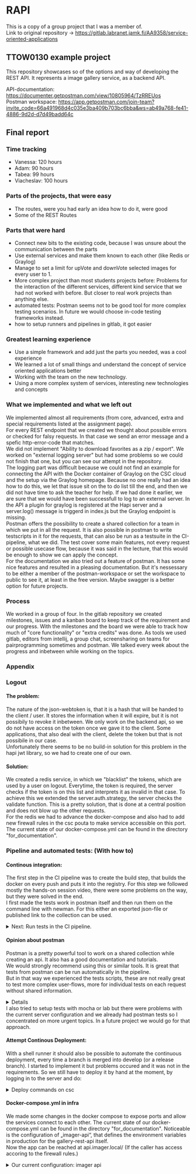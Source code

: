 # RAPI
This is a copy of a group project that I was a member of. <br>
Link to original repository -> https://gitlab.labranet.jamk.fi/AA9358/service-oriented-applications


## TTOW0130 example project

This repository showcases so of the options and way of developing the REST API.
It represents a image gallery service, as a backend API.

API-documentation: https://documenter.getpostman.com/view/10805964/TzRREUos <br>
Postman workspace: https://app.getpostman.com/join-team?invite_code=66a491968d4c035e3ba409b703bc6bba&ws=ab49a768-fe41-4886-9d2d-d7d49badd64c

## Final report
### Time tracking

- Vanessa: 120 hours
- Adam: 90 hours 
- Tabea: 99 hours
- Viacheslav: 100 hours

### Parts of the projects, that were easy
- The routes, were you had early an idea how to do it, were good
- Some of the REST Routes

### Parts that were hard
- Connect new bits to the existing code, because I was unsure about the communication between the parts
- Use external services and make them known to each other (like Redis or Graylog)
- Manage to set a limit for upVote and downVote selected images for every user to 1.
- More complex project than most students projects before: Problems for the interaction of the different services, different kind service that we had not worked with before. But closer to real work projects than anything else.
- automated tests: Postman seems not to be good tool for more complex testing scenarios. In future we would choose in-code testing frameworks instead.
- how to setup runners and pipelines in gitlab, it got easier 

### Greatest learning experience
- Use a simple framework and add just the parts you needed, was a cool experience
- We learned a lot of small things and understand the concept of service oriented applications better
- Working with the team on the new technology.
- Using a more complex system of services, interesting new technologies and concepts

### What we implemented and what we left out
We implemented almost all requirements (from core, advanced, extra and special requirements listed at the assignment page).<br>
For every REST endpoint that we created we thought about possible errors or checked for falsy requests. In that case we send an error message and a spefic http-error-code that matches. <br> 
We did not implement "Ability to download favorites as a zip / export". We worked on "external logging server" but had some problems so we could not finish that one, but you can see our attempt in the repository. <br>
The logging part was difficult because we could not find an example for connecting the API with the Docker container of Graylog on the CSC cloud and the setup via the Graylog homepage. Because no one really had an idea how to do this, we let that issue sit on the to do list till the end, and then we did not have time to ask the teacher for help. If we had done it earlier, we are sure that we would have been successfull to log to an external server. In the API a plugin for graylog is registered at the Hapi server and a server.log() message is triggerd in index.js but the Graylog endpoint is missing.<br>
Postman offers the possibility to create a shared collection for a team in which we put in all the request. It is also possible in postman to write testscripts in it for the requests, that can also be run as a testsuite in the CI-pipeline, what we did. The test cover some main features, not every request or possible usecase flow, because it was said in the lecture, that this would be enough to show we can apply the concept.<br>
For the documentation we also tried out a feature of postman. It has some nice features and resulted in a pleasing documentation. But it's nessessary to be either a member of the postman-workspace or set the workspace to public to see it, at least in the free version. Maybe swagger is a better option for future projects. 

### Process
We worked in a group of four. In the gitlab repository we created milestones, issues and a kanban board to keep track of the requirement and our progress. With the milestones and the board we were able to track how much of "core functionality" or "extra credits" was done. As tools we used gitlab, editors from intellij, a group chat, screensharing on teams for pairprogramming sometimes and postman. We talked every week about the progress and inbetween while working on the topics.

### Appendix

### Logout
#### The problem: 
The nature of the json-webtoken is, that it is a hash that will be handed to the client / user. It stores the information when it will expire, but it is not possibily to revoke it inbetween. We only work on the backend api, so we do not have access on the token once we gave it to the client. Some applications, that also deal with the client, delete the token but that is not possibile in our case. <br>
Unfortunately there seems to be no build-in solution for this problem in the hapi jwt library, so we had to create one of our own.<br>
#### Solution: 
We created a redis service, in which we "blacklist" the tokens, which are used by a user on logout. Everytime, the token is required, the server checks if the token is on this list and interprets it as invalid in that case.
To achieve this we extended the server.auth.strategy, the server checks the validate function. This is a pretty solution, that is done at a central position and does not blow up the other requests. <br>
For the redis we had to advance the docker-compose and also had to add new firewall rules in the csc pouta to make service accessible on this port. The current state of our docker-compose.yml can be found in the directory "for_documentation".

### Pipeline and automated tests: (With how to)
#### Continous integration: 
The first step in the CI pipeline was to create the build step, that builds the docker on every push and puts it into the registry. 
For this step we followed mostly the hands-on session video, there were some problems on the way, but they were solved in the end.<br>
I first made the  tests work in postman itself and then run them on the command line with newman. 
For this either an exported json-file or published link to the collection can be used. 
<details>
  <summary>Next: Run tests in the CI pipeline. </summary>

To excluded other possible errors, I first used a reduced export with only one simple test. After many tries I finally installed a new gitlab script runner on the csc server. 
I had no access to some information of the shared general runner, but I could change the attributes and lookup the ip of newly installed runner and gave it access through the firewall rules in the csc pouta e.g. to port 5430 and for minio.
[Instructions to install runner](https://docs.gitlab.com/runner/install/linux-repository.html) <br>
Go to csc instance via ssh on CLI and install a runner of type „shell“:
```
curl -L "https://packages.gitlab.com/install/repositories/runner/gitlab-runner/script.deb.sh" | sudo bash
export GITLAB_RUNNER_DISABLE_SKEL=true; sudo -E apt-get install gitlab-runner 
```
Go to your-gitlab-project —> settings —> ci_cd —> Set up a specific runner manually —> take the given url and token<br>
and use them to register a new runner of type shell via command-line on the server:<br>
```
sudo gitlab-runner register
```
Next problem and solution: You need add gitlab to docker user group to be able to run docker commands:
```
sudo usermod -aG docker gitlab-runner
```
Install npm and newman directly on the csc server, because the runner does not have the according access rights.<br>
Next you can edit the „.gitlab-ci.yml“ to add the test-stage.
Since it is a shell runner, you can use normal shell commands in the „.gitlab-ci.yml“ for troubleshooting or to check if tools or libraries are correctly installed, docker ps etc. <br>
Add a new stage „test“, use „docker:latest“ from docker hub as base image, do not forget to add the tag of the test-runner at the end.
Previously we already put the credentials for docker-login into gitlab -> settings —> variables. Put also the postman access token there and masked it, so it does not show up in the logs.<br>
The exact commands for the CI to run the tests can be found in our „.gitlab-ci.yml“: Do the docker login, pull the docker container from the registry, run it, run the postman tests with newman and afterwards stop and remove the test-container.<br>
If that worked with the first simple test, use the published link postman, update the link after each change (click on collection name -> share collection -> get public link)<br>
<details>
  <summary>Opinion:</summary>
It may seem that github and gitlab pipelines would work in the same way but there are definitely some differences in syntax and setup, for which research is needed, e.g. for the runners. But after that, a lot can  be adapted. <br>
It is more complicated than in a simple project, to work with multiple services in a service oriented application, in which all have to be reachable for each other and also for the pipeline. This was a valuable learning experience.
</details>

</details>


#### Opinion about postman
Postman is a pretty powerful tool to work on a shared collection while creating an api. It also has a good documentation and tutorials.<br>
We would strongly recommend using this or similar tools. It is great that tests from postman can be run automatically in the pipeline. 
<br>But in that way we experienced the tests scripts, these are not really great to test more complex user-flows, more for individual tests on each request without shared information.
<details>
  <summary>Details</summary>
It is possible to e.g. set values in environment variable to share them between request or tests. But in the pipeline this sometimes fails without a code-error and then succeeds on rerun. The environment seems to be less stable in that case. <br>
Other in-code libraries we used in the past allow easier share of created values and to create multiple and more complex use-case-flows that are tested.
Having tests that are connected between each other have an impact on using the requests in postman in isolation during development. It seems like the tool is better suited for isolated unit-tests, but we needed e.g. the authorisation token in the requests.
But our experience and knowledge about the postman tests are for sure limited. And test-pipelines often seem to have „fail because of strange connection problems“ issues or similar that do not occur on local test run, at least in my experience so far.
</details>
I also tried to setup tests with mocha or lab but there were problems with the current server configuration and we already had postman tests so I concentrated on more urgent topics. In a future project we would go for that approach.

#### Attempt Continous Deployment:
With a shell runner it should also be possible to automate the continuous deployment, every time a branch is merged into develop (or a release branch). I started to implement it but problems occured and it was not in the requirements. 
So we still have to deploy it by hand at the moment, by logging in to the server and do:
<details>
  <summary>Deploy commands on csc</summary>

    docker login -u  < user>  -p < password> gitlab.labranet.jamk.fi:4567
    docker pull gitlab.labranet.jamk.fi:4567/aa9358/service-oriented-applications:latest
    sudo docker-compose up -d imager-api

</details>


#### Docker-compose.yml in infra
We made some changes in the docker compose to expose ports and allow the services connect to each other. The current state of our docker-compose.yml can be found in the directory "for_documentation".
Noticeable is the configuration of „imager-api“, that defines the environment variables in production for the gallery-rest-api itself.<br>
Now the app can be reached at api.imager.local/ (If the caller has access accoring to the firewall rules.)

<details>
  <summary>Our current configuration: imager api</summary>
*** password removed here

     imager-api:
        image: gitlab.labranet.jamk.fi:4567/aa9358/service-oriented-applications:latest
        container_name: imager-api
        networks:
            - soanet
        environment:
            DB_HOST: pgpool
            DB_PORT: 5432
            DB_USER: ***
            DB_PASS: ***
            MINIO_ENDPOINT: minio
            MINIO_ACCESS: ***
            MINI_PASS: ***
            MINIO_PORT: 9001
            REDIS_HOST: redis
        ports:
            - 127.0.0.1:9999:8000
        logging:
            driver: gelf
            options:
                gelf-address: "udp://localhost:12201"


</details>
